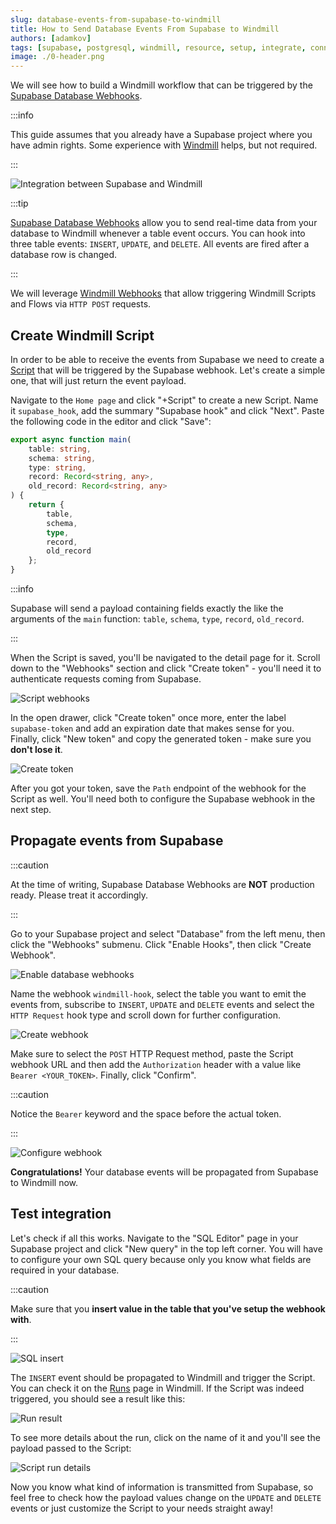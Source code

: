 ```yaml
---
slug: database-events-from-supabase-to-windmill
title: How to Send Database Events From Supabase to Windmill
authors: [adamkov]
tags: [supabase, postgresql, windmill, resource, setup, integrate, connect, v2]
image: ./0-header.png
---
```


We will see how to build a Windmill workflow that can be triggered by the
[Supabase Database Webhooks](https://supabase.com/docs/guides/database/webhooks).

<!--truncate-->

:::info

This guide assumes that you already have a Supabase project where you have admin
rights. Some experience with [Windmill](/docs/intro) helps, but not required.

:::

![Integration between Supabase and Windmill](./0-header.png.webp 'Connect Supabase with Windmill')

:::tip

[Supabase Database Webhooks][supabase-webhook] allow you to send real-time data
from your database to Windmill whenever a table event occurs. You can hook into
three table events: `INSERT`, `UPDATE`, and `DELETE`. All events are fired after
a database row is changed.

:::

We will leverage [Windmill Webhooks][docs-webhook] that allow triggering
Windmill Scripts and Flows via `HTTP POST` requests.

## Create Windmill Script

In order to be able to receive the events from Supabase we need to create a
[Script](/docs/getting_started/scripts_quickstart) that will be triggered by the Supabase webhook. Let's create a simple one, that will just return the event payload.

Navigate to the `Home page` and click "+Script" to create a new Script.
Name it `supabase_hook`, add the summary "Supabase hook" and click "Next". Paste
the following code in the editor and click "Save":

```typescript
export async function main(
	table: string,
	schema: string,
	type: string,
	record: Record<string, any>,
	old_record: Record<string, any>
) {
	return {
		table,
		schema,
		type,
		record,
		old_record
	};
}
```

:::info

Supabase will send a payload containing fields exactly the like the arguments of
the `main` function: `table`, `schema`, `type`, `record`, `old_record`.

:::

When the Script is saved, you'll be navigated to the detail page for it. Scroll
down to the "Webhooks" section and click "Create token" - you'll need it to
authenticate requests coming from Supabase.

![Script webhooks](./1-wm-hook.png.webp)

In the open drawer, click "Create token" once more, enter the label
`supabase-token` and add an expiration date that makes sense for you. Finally,
click "New token" and copy the generated token - make sure you **don't lose
it**.

![Create token](./2-wm-token.png.webp)

After you got your token, save the `Path` endpoint of the webhook for the Script
as well. You'll need both to configure the Supabase webhook in the next step.

## Propagate events from Supabase

:::caution

At the time of writing, Supabase Database Webhooks are **NOT** production ready.
Please treat it accordingly.

:::

Go to your Supabase project and select "Database" from the left menu, then click
the "Webhooks" submenu. Click "Enable Hooks", then click "Create Webhook".

![Enable database webhooks](./3-enable-db-hook.png.webp)

Name the webhook `windmill-hook`, select the table you want to emit the events
from, subscribe to `INSERT`, `UPDATE` and `DELETE` events and select the
`HTTP Request` hook type and scroll down for further configuration.

![Create webhook](./4-create-db-hook.png.webp)

Make sure to select the `POST` HTTP Request method, paste the Script webhook URL
and then add the `Authorization` header with a value like `Bearer <YOUR_TOKEN>`.
Finally, click "Confirm".

:::caution

Notice the `Bearer` keyword and the space before the actual token.

:::

![Configure webhook](./5-configure-db-hook.png.webp)

**Congratulations!** Your database events will be propagated from Supabase to
Windmill now.

## Test integration

Let's check if all this works. Navigate to the "SQL Editor" page in your
Supabase project and click "New query" in the top left corner. You will have to
configure your own SQL query because only you know what fields are required in
your database.

:::caution

Make sure that you **insert value in the table that you've setup the webhook
with**.

:::

![SQL insert](./6-insert-query.png.webp)

The `INSERT` event should be propagated to Windmill and trigger the Script. You
can check it on the [Runs](/docs/core_concepts/monitor_past_and_future_runs) page in Windmill. If the Script was indeed
triggered, you should see a result like this:

![Run result](./7-run-result.png.webp)

To see more details about the run, click on the name of it and you'll see the
payload passed to the Script:

![Script run details](./8-run-details.png.webp)

Now you know what kind of information is transmitted from Supabase, so feel free
to check how the payload values change on the `UPDATE` and `DELETE` events or
just customize the Script to your needs straight away!

<!-- Links -->

[wm-runs]: https://app.windmill.dev/runs
[supabase-webhook]: https://supabase.com/docs/guides/database/webhooks
[docs-webhook]: /docs/core_concepts/webhooks
